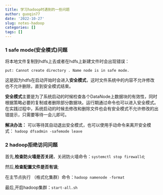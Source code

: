 ```yaml
---
title: 学习hadoop时遇到的一些问题
author: guoqin77
date: '2022-10-27'
slug: notes-hadoop
categories: []
tags: []
---
```


### 1 safe mode(安全模式)问题

将本地文件复制到hdfs上去或者在hdfs上新建文件时会出现错误：

`put: Cannot create directory . Name node is in safe mode.`

这是因为hdfs在启动开始时会进入**安全模式**，这时文件系统中的内容不允许修改也不允许删除，直到安全模式结束。

**安全模式**主要是为了系统启动的时候检查各个DataNode上数据块的有效性，同时根据策略必要的复制或者删除部分数据块。运行期通过命令也可以进入安全模式。在实践过程中，系统启动的时候去修改和删除文件也会有安全模式不允许修改的出错提示，只需要等待一会儿即可。

**解决办法：**
可以等待其自动退出安全模式，也可以使用手动命令来离开安全模式：
`hadoop dfsadmin -safemode leave`


### 2 hadoop拒绝访问问题

首先,**检查防火墙是否关闭**，关闭防火墙命令：`systemctl stop firewalld`;

然后,**检查配置文件是否有误**;

在主节点执行 （格式化集群）命令：`hadoop namenode -format`

最后,开启hadoop集群：`start-all.sh`